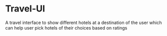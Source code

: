 # Travel-UI
A travel interface to show different hotels at a destination of the user which can help user pick hotels of their choices based on ratings
